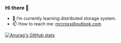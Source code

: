 ### Hi there 👋

- 🌱 I’m currently learning distributed storage system.
- 📫 How to reach me: [mrcroxx@outlook.com](mailto:mrcroxx@outlook.com)

[![Anurag's GitHub stats](https://github-readme-stats.vercel.app/api?username=mrcroxx&show_icons=true&count_private=true&theme=dark)](https://github.com/anuraghazra/github-readme-stats)

<!--
**MrCroxx/MrCroxx** is a ✨ _special_ ✨ repository because its `README.md` (this file) appears on your GitHub profile.

Here are some ideas to get you started:

- 🔭 I’m currently working on ...
- 🌱 I’m currently learning ...
- 👯 I’m looking to collaborate on ...
- 🤔 I’m looking for help with ...
- 💬 Ask me about ...
- 📫 How to reach me: ...
- 😄 Pronouns: ...
- ⚡ Fun fact: ...
-->
